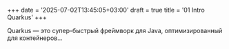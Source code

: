 +++
date = '2025-07-02T13:45:05+03:00'
draft = true
title = '01 Intro Quarkus'
+++

Quarkus — это супер-быстрый фреймворк для Java, оптимизированный для контейнеров...
